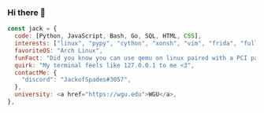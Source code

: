 ### Hi there 👋

<!--
**JackofSpades707/JackofSpades707** is a ✨ _special_ ✨ repository because its `README.md` (this file) appears on your GitHub profile.

Here are some ideas to get you started:

- 🔭 I’m currently working on ...
- 🌱 I’m currently learning ...
- 👯 I’m looking to collaborate on ...
- 🤔 I’m looking for help with ...
- 💬 Ask me about ...
- 📫 How to reach me: ...
- 😄 Pronouns: ...
- ⚡ Fun fact: ...
-->
```javascript
const jack = {
  code: [Python, JavaScript, Bash, Go, SQL, HTML, CSS],
  interests: ["linux", "pypy", "cython", "xonsh", "vim", "frida", "fullstack", "docker", "qemu", "wsl", "cybersec"],
  favoriteOS: "Arch Linux",
  funFact: "Did you know you can use qemu on linux paired with a PCI passthrough to have ~98% native speed with gaming using a VM?",
  quirk: "My terminal feels like 127.0.0.1 to me <3",
  contactMe: {
    "discord": "JackofSpades#3057",
  },
  university: <a href="https://wgu.edu">WGU</a>,
},
```
